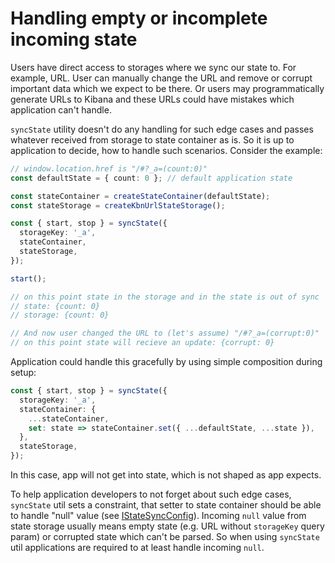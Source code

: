 # Handling empty or incomplete incoming state

Users have direct access to storages where we sync our state to. For example, URL.
User can manually change the URL and remove or corrupt important data which we expect to be there.
Or users may programmatically generate URLs to Kibana and these URLs could have mistakes which application can't handle.

`syncState` utility doesn't do any handling for such edge cases and passes whatever received from storage to state container as is.
So it is up to application to decide, how to handle such scenarios. Consider the example:

```ts
// window.location.href is "/#?_a=(count:0)"
const defaultState = { count: 0 }; // default application state

const stateContainer = createStateContainer(defaultState);
const stateStorage = createKbnUrlStateStorage();

const { start, stop } = syncState({
  storageKey: '_a',
  stateContainer,
  stateStorage,
});

start();

// on this point state in the storage and in the state is out of sync
// state: {count: 0}
// storage: {count: 0}

// And now user changed the URL to (let's assume) "/#?_a=(corrupt:0)"
// on this point state will recieve an update: {corrupt: 0}
```

Application could handle this gracefully by using simple composition during setup:

```ts
const { start, stop } = syncState({
  storageKey: '_a',
  stateContainer: {
    ...stateContainer,
    set: state => stateContainer.set({ ...defaultState, ...state }),
  },
  stateStorage,
});
```

In this case, app will not get into state, which is not shaped as app expects.

To help application developers to not forget about such edge cases,
`syncState` util sets a constraint,
that setter to state container should be able to handle "null" value (see [IStateSyncConfig](../../public/state_sync/types.ts)).
Incoming `null` value from state storage usually means empty state (e.g. URL without `storageKey` query param) or corrupted state which can't be parsed.
So when using `syncState` util applications are required to at least handle incoming `null`.
